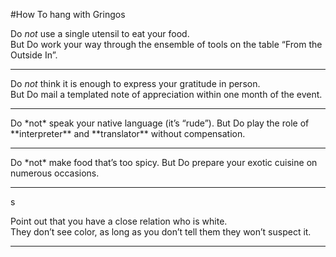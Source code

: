 #How To hang with Gringos

Do *not* use a single utensil to eat your food.  
But Do work your way through the ensemble of tools on the table “From the Outside In”.
<hr>

Do *not* think it is enough to express your gratitude in person.  
But Do mail a templated note of appreciation within one month of the event. 

<hr>
Do *not* speak your native language (it’s “rude”).  
But Do play the role of **interpreter** and **translator** without compensation. 

<hr>
Do *not* make food that’s too spicy.  
But Do prepare your exotic cuisine on numerous occasions.

<hr>
s

Point out that you have a close relation who is white.   
They don’t see color, as long as you don’t tell them they won’t suspect it.

<hr>



